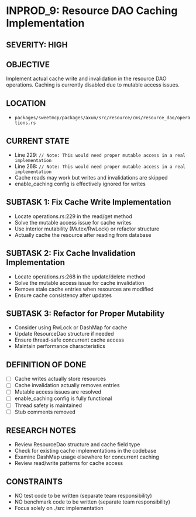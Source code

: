 # INPROD_9: Resource DAO Caching Implementation

## SEVERITY: HIGH

## OBJECTIVE
Implement actual cache write and invalidation in the resource DAO operations. Caching is currently disabled due to mutable access issues.

## LOCATION
- `packages/sweetmcp/packages/axum/src/resource/cms/resource_dao/operations.rs`

## CURRENT STATE
- Line 229: `// Note: This would need proper mutable access in a real implementation`
- Line 268: `// Note: This would need proper mutable access in a real implementation`
- Cache reads may work but writes and invalidations are skipped
- enable_caching config is effectively ignored for writes

## SUBTASK 1: Fix Cache Write Implementation
- Locate operations.rs:229 in the read/get method
- Solve the mutable access issue for cache writes
- Use interior mutability (Mutex/RwLock) or refactor structure
- Actually cache the resource after reading from database

## SUBTASK 2: Fix Cache Invalidation Implementation
- Locate operations.rs:268 in the update/delete method
- Solve the mutable access issue for cache invalidation
- Remove stale cache entries when resources are modified
- Ensure cache consistency after updates

## SUBTASK 3: Refactor for Proper Mutability
- Consider using RwLock<HashMap> or DashMap for cache
- Update ResourceDao structure if needed
- Ensure thread-safe concurrent cache access
- Maintain performance characteristics

## DEFINITION OF DONE
- [ ] Cache writes actually store resources
- [ ] Cache invalidation actually removes entries
- [ ] Mutable access issues are resolved
- [ ] enable_caching config is fully functional
- [ ] Thread safety is maintained
- [ ] Stub comments removed

## RESEARCH NOTES
- Review ResourceDao structure and cache field type
- Check for existing cache implementations in the codebase
- Examine DashMap usage elsewhere for concurrent caching
- Review read/write patterns for cache access

## CONSTRAINTS
- NO test code to be written (separate team responsibility)
- NO benchmark code to be written (separate team responsibility)
- Focus solely on ./src implementation
